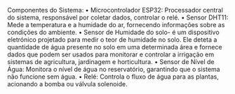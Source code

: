 Componentes do Sistema:
•	Microcontrolador ESP32: Processador central do sistema, responsável por coletar dados, controlar o relé. 
•	Sensor DHT11: Mede a temperatura e a humidade do ar, fornecendo informações sobre as condições do ambiente.
•	Sensor de Humidade do solo- é um dispositivo eletrónico projetado para medir o teor de humidade no solo. Ele deteta a quantidade de água presente no solo em uma determinada área e fornece dados que podem ser usados para monitorar e controlar a irrigação em sistemas de agricultura, jardinagem e horticultura.
•	Sensor de Nível de Água: Monitora o nível de água no reservatório, garantindo que o sistema não funcione sem água.
•	Relé: Controla o fluxo de água para as plantas, acionando a bomba ou válvula solenoide.
